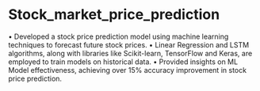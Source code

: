 # Stock_market_price_prediction

• Developed a stock price prediction model using machine learning techniques to forecast future stock prices.
• Linear Regression and LSTM algorithms, along with libraries like Scikit-learn, TensorFlow and Keras, are employed to train models on historical data.
• Provided insights on ML Model effectiveness, achieving over 15% accuracy improvement in stock price prediction.

